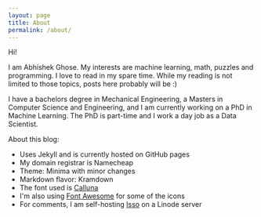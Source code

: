 ```yaml
---
layout: page
title: About
permalink: /about/
---
```


Hi! 

I am Abhishek Ghose. My interests are machine learning, math, puzzles and programming. I love to read in my spare time. While my reading is not limited to those topics, posts here probably will be :)

I have a bachelors degree in Mechanical Engineering, a Masters in Computer Science and Engineering, and I am currently working on a PhD in Machine Learning. The PhD is part-time and I work a day job as a Data Scientist.

About this blog:
* Uses Jekyll and is currently hosted on GitHub pages
* My domain registrar is Namecheap
* Theme: Minima with minor changes
* Markdown flavor: Kramdown
* The font used is [Calluna](https://typekit.com/fonts/calluna)
* I'm also using [Font Awesome](http://fontawesome.io/) for some of the icons
* For comments, I am self-hosting [Isso](https://posativ.org/isso/) on a Linode server 
